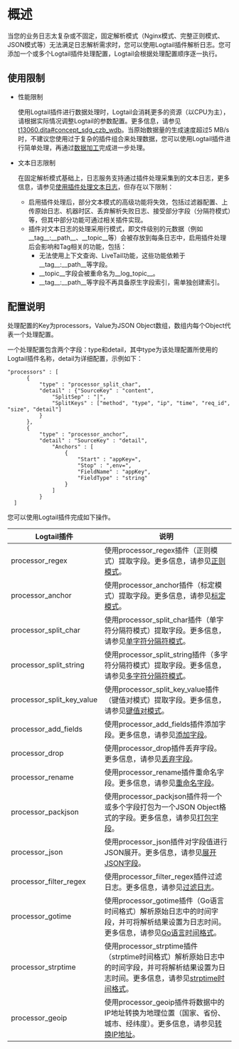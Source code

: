 # 概述

当您的业务日志太复杂或不固定，固定解析模式（Nginx模式、完整正则模式、JSON模式等）无法满足日志解析需求时，您可以使用Logtail插件解析日志。您可添加一个或多个Logtail插件处理配置，Logtail会根据处理配置顺序逐一执行。

## 使用限制

-   性能限制

    使用Logtail插件进行数据处理时，Logtail会消耗更多的资源（以CPU为主），请根据实际情况调整Logtail的参数配置。更多信息，请参见[t13060.dita\#concept\_sdg\_czb\_wdb](/cn.zh-CN/数据采集/Logtail采集/安装/配置Logtail启动参数.md)。当原始数据量的生成速度超过5 MB/s时，不建议您使用过于复杂的插件组合来处理数据，您可以使用Logtail插件进行简单处理，再通过[数据加工](/cn.zh-CN/数据加工/简介.md)完成进一步处理。

-   文本日志限制

    在固定解析模式基础上，日志服务支持通过插件处理采集到的文本日志，更多信息，请参见[使用插件处理文本日志](https://developer.aliyun.com/article/727322)，但存在以下限制：

    -   启用插件处理后，部分文本模式的高级功能将失效，包括过滤器配置、上传原始日志、机器时区、丢弃解析失败日志、接受部分字段（分隔符模式）等，但其中部分功能可通过相关插件实现。
    -   插件对文本日志的处理采用行模式，即文件级别的元数据（例如\_\_tag\_\_:\_\_path\_\_、\_\_topic\_\_等）会被存放到每条日志中，启用插件处理后会影响和Tag相关的功能，包括：
        -   无法使用上下文查询、LiveTail功能，这些功能依赖于\_\_tag\_\_:\_\_path\_\_等字段。
        -   \_\_topic\_\_字段会被重命名为\_\_log\_topic\_\_。
        -   \_\_tag\_\_:\_\_path\_\_等字段不再具备原生字段索引，需单独创建索引。

## 配置说明

处理配置的Key为processors，Value为JSON Object数组，数组内每个Object代表一个处理配置。

一个处理配置包含两个字段：type和detail，其中type为该处理配置所使用的Logtail插件名称，detail为详细配置，示例如下：

```
"processors" : [
      {
          "type" : "processor_split_char",
          "detail" : {"SourceKey" : "content",
              "SplitSep" : "|",
              "SplitKeys" : ["method", "type", "ip", "time", "req_id", "size", "detail"]
          }
      },
      {
          "type" : "processor_anchor",
          "detail" : "SourceKey" : "detail",
              "Anchors" : [
                  {
                      "Start" : "appKey=",
                      "Stop" : ",env=",
                      "FieldName" : "appKey",
                      "FieldType" : "string"
                  }            
              ]
          }
  ]
```

您可以使用Logtail插件完成如下操作。

|Logtail插件|说明|
|---------|--|
|processor\_regex|使用processor\_regex插件（正则模式）提取字段。更多信息，请参见[正则模式](/cn.zh-CN/数据采集/Logtail采集/使用Logtail插件处理数据/提取字段.md)。|
|processor\_anchor|使用processor\_anchor插件（标定模式）提取字段。更多信息，请参见[标定模式](/cn.zh-CN/数据采集/Logtail采集/使用Logtail插件处理数据/提取字段.md)。|
|processor\_split\_char|使用processor\_split\_char插件（单字符分隔符模式）提取字段。更多信息，请参见[单字符分隔符模式](/cn.zh-CN/数据采集/Logtail采集/使用Logtail插件处理数据/提取字段.md)。|
|processor\_split\_string|使用processor\_split\_string插件（多字符分隔符模式）提取字段。更多信息，请参见[多字符分隔符模式](/cn.zh-CN/数据采集/Logtail采集/使用Logtail插件处理数据/提取字段.md)。|
|processor\_split\_key\_value|使用processor\_split\_key\_value插件（键值对模式）提取字段。更多信息，请参见[键值对模式](/cn.zh-CN/数据采集/Logtail采集/使用Logtail插件处理数据/提取字段.md)。|
|processor\_add\_fields|使用processor\_add\_fields插件添加字段。更多信息，请参见[添加字段](/cn.zh-CN/数据采集/Logtail采集/使用Logtail插件处理数据/添加字段.md)。|
|processor\_drop|使用processor\_drop插件丢弃字段。更多信息，请参见[丢弃字段](/cn.zh-CN/数据采集/Logtail采集/使用Logtail插件处理数据/丢弃字段.md)。|
|processor\_rename|使用processor\_rename插件重命名字段。更多信息，请参见[重命名字段](/cn.zh-CN/数据采集/Logtail采集/使用Logtail插件处理数据/重命名字段.md)。|
|processor\_packjson|使用processor\_packjson插件将一个或多个字段打包为一个JSON Object格式的字段。更多信息，请参见[打包字段](/cn.zh-CN/数据采集/Logtail采集/使用Logtail插件处理数据/打包字段.md)。|
|processor\_json|使用processor\_json插件对字段值进行JSON展开。更多信息，请参见[展开JSON字段](/cn.zh-CN/数据采集/Logtail采集/使用Logtail插件处理数据/展开JSON字段.md)。|
|processor\_filter\_regex|使用processor\_filter\_regex插件过滤日志。更多信息，请参见[过滤日志](/cn.zh-CN/数据采集/Logtail采集/使用Logtail插件处理数据/过滤日志.md)。|
|processor\_gotime|使用processor\_gotime插件（Go语言时间格式）解析原始日志中的时间字段，并可将解析结果设置为日志时间。更多信息，请参见[Go语言时间格式](/cn.zh-CN/数据采集/Logtail采集/使用Logtail插件处理数据/提取日志时间.md)。|
|processor\_strptime|使用processor\_strptime插件（strptime时间格式）解析原始日志中的时间字段，并可将解析结果设置为日志时间。更多信息，请参见[strptime时间格式](/cn.zh-CN/数据采集/Logtail采集/使用Logtail插件处理数据/提取日志时间.md)。|
|processor\_geoip|使用processor\_geoip插件将数据中的IP地址转换为地理位置（国家、省份、城市、经纬度）。更多信息，请参见[转换IP地址](/cn.zh-CN/数据采集/Logtail采集/使用Logtail插件处理数据/转换IP地址.md)。|

